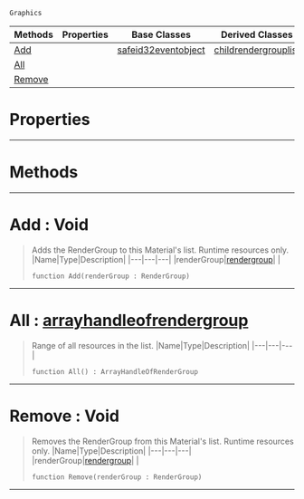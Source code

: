 `Graphics`

|Methods|Properties|Base Classes|Derived Classes|
|---|---|---|---|
|[ Add](https://github.com/zeroengineteam/ZeroDocs/blob/master/code_reference/class_reference/rendergrouplist.markdown#add-void)| |[safeid32eventobject](https://github.com/zeroengineteam/ZeroDocs/blob/master/code_reference/class_reference/safeid32eventobject.markdown)|[childrendergrouplist](https://github.com/zeroengineteam/ZeroDocs/blob/master/code_reference/class_reference/childrendergrouplist.markdown)|
|[ All](https://github.com/zeroengineteam/ZeroDocs/blob/master/code_reference/class_reference/rendergrouplist.markdown#all-zero-engine-document)| | | |
|[ Remove](https://github.com/zeroengineteam/ZeroDocs/blob/master/code_reference/class_reference/rendergrouplist.markdown#remove-void)| | | |


 #  Properties


---  
 #  Methods


---  
 #  Add : Void

> Adds the RenderGroup to this Material's list. Runtime resources only.
> |Name|Type|Description|
> |---|---|---|
> |renderGroup|[rendergroup](https://github.com/zeroengineteam/ZeroDocs/blob/master/code_reference/class_reference/rendergroup.markdown)| |
> ``` lang=cpp, name=Zilch
> function Add(renderGroup : RenderGroup)
> ``` 


---  
 #  All : [arrayhandleofrendergroup](https://github.com/zeroengineteam/ZeroDocs/blob/master/code_reference/class_reference/arrayhandleofrendergroup.markdown)

> Range of all resources in the list.
> |Name|Type|Description|
> |---|---|---|
> ``` lang=cpp, name=Zilch
> function All() : ArrayHandleOfRenderGroup
> ``` 


---  
 #  Remove : Void

> Removes the RenderGroup from this Material's list. Runtime resources only.
> |Name|Type|Description|
> |---|---|---|
> |renderGroup|[rendergroup](https://github.com/zeroengineteam/ZeroDocs/blob/master/code_reference/class_reference/rendergroup.markdown)| |
> ``` lang=cpp, name=Zilch
> function Remove(renderGroup : RenderGroup)
> ``` 


---  
 

 